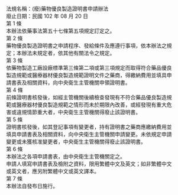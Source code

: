 法規名稱：(廢)藥物優良製造證明書申請辦法  
廢止日期：民國 102 年 08 月 20 日  
第 1 條  
本辦法依藥事法第五十七條第五項規定訂定之。  
第 2 條  
藥物優良製造證明書之申請程序、發給條件及應遵行事項，依本辦法之規  
定；本辦法未規定者，依其他有關法令之規定。  
第 3 條  
依藥物製造工廠設廠標準第三條第二項或第三項規定而取得符合藥品優良  
製造規範或醫療器材優良製造規範證明文件之藥商，得繳納費用並填具申  
請書表及相關資料，向中央衛生主管機關申領證明書。  
第 4 條  
前條證明書核發後，如經主管機關後續檢查發現有不符合藥品優良製造規  
範或醫療器材優良製造規範之情形而未於期限內改善，或經發現有重大危  
害或違規情節重大者，中央衛生主管機關得廢止該證明書。  
第 5 條  
證明書核發後，如其登記事項有變更者，持有證明書之藥商應繳納費用並  
填具申請書表及相關資料，向中央衛生主管機關申請變更。未依規定申請  
變更或未獲核准變更者，中央衛生主管機關得廢止該證明書。  
第 6 條  
本辦法之各項申請書表，由中央衛生主管機關定之。  
申請人填寫申請書表及檢附之資料，限用繁體中文及英文；如非繁體中文  
或英文者，應另附繁體中文或英文譯本。  
第 7 條  
本辦法自發布日施行。  


